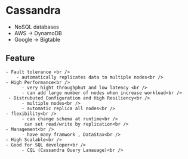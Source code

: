 # Cassandra
 - NoSQL databases
 - AWS -> DynamoDB
 - Google -> Bigtable

## Feature
    - Fault tolerance <br />
        - automatically replicates data to multiple nodes<br />
    - High Performance<br />
          - very hight throughphut and low latency <br />
          - can add large number of nodes when increase workload<br />
     - Distrubuted Configuration and High Resiliency<br />
          - multiple nodes<br />
          - automatic replica all nodes<br />
    - flexibility<br />
          - can change schema at runtime<br />
           can set read/write by replication<br />
    - Management<br />
          - have many framwork , DataStax<br />
    - High Scalable<br />
    - Good for SQL developer<br />
          - CQL (Cassandra Query Lanauage)<br />